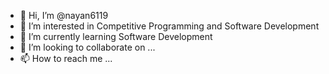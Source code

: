 - 👋 Hi, I’m @nayan6119
- 👀 I’m interested in Competitive Programming and Software Development
- 🌱 I’m currently learning Software Development
- 💞️ I’m looking to collaborate on ...
- 📫 How to reach me ...

<!---
nayan6119/nayan6119 is a ✨ special ✨ repository because its `README.md` (this file) appears on your GitHub profile.
You can click the Preview link to take a look at your changes.
--->
